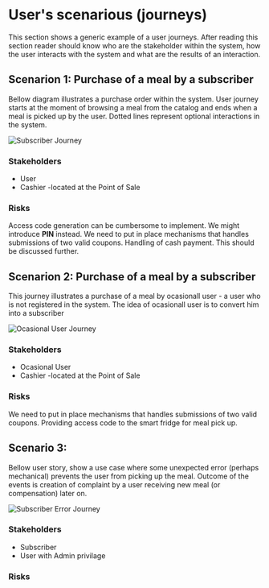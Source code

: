 # User's scenarious (journeys)

This section shows a generic example of a user journeys. After reading this section reader should know who are the stakeholder within the system, how the user interacts with the system and what are the results of an interaction.

## Scenarion 1: Purchase of a meal by a subscriber

Bellow diagram illustrates a purchase order within the system. User journey starts at the moment of browsing a meal from the catalog and ends when a meal is picked up by the user. Dotted lines represent optional interactions in the system.

![Subscriber Journey](https://github.com/ldynia/archcolider/blob/master/img/user%20journey/Subscriber.png)

### Stakeholders 
* User
* Cashier -located at the Point of Sale

### Risks
Access code generation can be cumbersome to implement. We might introduce **PIN** instead. 
We need to put in place mechanisms that handles submissions of two valid coupons.
Handling of cash payment. This should be discussed further.

## Scenarion 2: Purchase of a meal by a subscriber

This journey illustrates a purchase of a meal by ocasionall user - a user who is not registered in the system. The idea of ocasionall user is to convert him into a subscriber

![Ocasional User Journey](https://github.com/ldynia/archcolider/blob/master/img/user%20journey/Ocasional%20User.png) 

### Stakeholders 

* Ocasional User
* Cashier -located at the Point of Sale

### Risks
We need to put in place mechanisms that handles submissions of two valid coupons.
Providing access code to the smart fridge for meal pick up.

## Scenario 3: 

Bellow user story, show a use case where some unexpected error (perhaps mechanical) prevents the user from picking up the meal. Outcome of the events is creation of complaint by a user receiving new meal (or compensation) later on.

![Subscriber Error Journey](https://github.com/ldynia/archcolider/blob/master/img/user%20journey/Error%20-%20Subscriber.png)


### Stakeholders 

* Subscriber
* User with Admin privilage

### Risks
